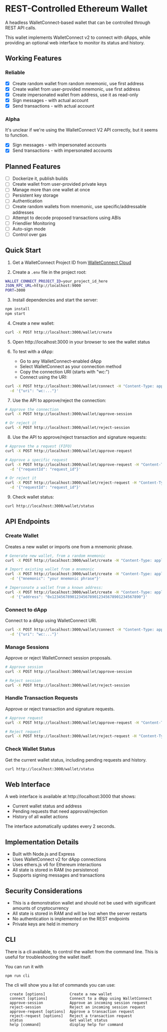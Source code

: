# REST-Controlled Ethereum Wallet

A headless WalletConnect-based wallet that can be controlled through REST API calls. 

This wallet implements WalletConnect v2 to connect with dApps, while providing an optional web interface to monitor its status and history. 

## Working Features

### Reliable

- [x] Create random wallet from random mnemonic, use first address
- [x] Create wallet from user-provided mnemonic, use first address
- [x] Create impersonated wallet from address, use it as read-only
- [x] Sign messages - with actual account
- [x] Send transactions - with actual account

### Alpha

It's unclear if we're using the WalletConnect V2 API correctly, but it seems to function.

- [x] Sign messages - with impersonated accounts
- [x] Send transactions - with impersonated accounts

## Planned Features
- [ ] Dockerize it, publish builds
- [ ] Create wallet from user-provided private keys
- [ ] Manage more than one wallet at once
- [ ] Persistent key storage
- [ ] Authentication
- [ ] Create random wallets from mnemonic, use specific/addressable addresses
- [ ] Attempt to decode proposed transactions using ABIs
- [ ] Friendlier Monitoring
- [ ] Auto-sign mode
- [ ] Control over gas

## Quick Start

1. Get a WalletConnect Project ID from [WalletConnect Cloud](https://cloud.walletconnect.com/)

2. Create a `.env` file in the project root:
```bash
WALLET_CONNECT_PROJECT_ID=your_project_id_here
JSON_RPC_URL=http://localhost:9000
PORT=3000
```

3. Install dependencies and start the server:
```bash
npm install
npm start
```

4. Create a new wallet:
```bash
curl -X POST http://localhost:3000/wallet/create
```

5. Open http://localhost:3000 in your browser to see the wallet status

6. To test with a dApp:
   - Go to any WalletConnect-enabled dApp
   - Select WalletConnect as your connection method
   - Copy the connection URI (starts with "wc:")
   - Connect using the URI:
```bash
curl -X POST http://localhost:3000/wallet/connect -H "Content-Type: application/json" \
  -d '{"uri": "wc:..."}'
```

7. Use the API to approve/reject the connection:
```bash
# Approve the connection
curl -X POST http://localhost:3000/wallet/approve-session

# Or reject it
curl -X POST http://localhost:3000/wallet/reject-session
```

8. Use the API to approve/reject transaction and signature requests:
```bash
# Approve the a request (FIFO)
curl -X POST http://localhost:3000/wallet/approve-request

# Approve a specific request
curl -X POST http://localhost:3000/wallet/approve-request -H "Content-Type: application/json" \
  -d '{"requestId": "request_id"}'

# Or reject it
curl -X POST http://localhost:3000/wallet/reject-request -H "Content-Type: application/json" \
  -d '{"requestId": "request_id"}'
```

9. Check wallet status:
```bash
curl http://localhost:3000/wallet/status
```


## API Endpoints

### Create Wallet
Creates a new wallet or imports one from a mnemonic phrase.

```bash
# Generate new wallet, from a random mnemonic
curl -X POST http://localhost:3000/wallet/create -H "Content-Type: application/json"

# Import existing wallet from a mnemonic
curl -X POST http://localhost:3000/wallet/create -H "Content-Type: application/json" \
  -d '{"mnemonic": "your mnemonic phrase"}'

# Impersonate a wallet from a known address:
curl -X POST http://localhost:3000/wallet/create -H "Content-Type: application/json" \
  -d '{"address": "0x1234567890123456789012345678901234567890"}'

```

### Connect to dApp
Connect to a dApp using WalletConnect URI.

```bash
curl -X POST http://localhost:3000/wallet/connect -H "Content-Type: application/json" \
  -d '{"uri": "wc:..."}'
```

### Manage Sessions
Approve or reject WalletConnect session proposals.

```bash
# Approve session
curl -X POST http://localhost:3000/wallet/approve-session

# Reject session
curl -X POST http://localhost:3000/wallet/reject-session
```

### Handle Transaction Requests
Approve or reject transaction and signature requests.

```bash
# Approve request
curl -X POST http://localhost:3000/wallet/approve-request -H "Content-Type: application/json" -d '{"requestId": "request_id"}'

# Reject request
curl -X POST http://localhost:3000/wallet/reject-request -H "Content-Type: application/json" -d '{"requestId": "request_id"}'
```

### Check Wallet Status
Get the current wallet status, including pending requests and history.

```bash
curl http://localhost:3000/wallet/status
```

## Web Interface

A web interface is available at http://localhost:3000 that shows:
- Current wallet status and address
- Pending requests that need approval/rejection
- History of all wallet actions

The interface automatically updates every 2 seconds.

## Implementation Details

- Built with Node.js and Express
- Uses WalletConnect v2 for dApp connections
- Uses ethers.js v6 for Ethereum interactions
- All state is stored in RAM (no persistence)
- Supports signing messages and transactions

## Security Considerations

- This is a demonstration wallet and should not be used with significant amounts of cryptocurrency
- All state is stored in RAM and will be lost when the server restarts
- No authentication is implemented on the REST endpoints
- Private keys are held in memory

## CLI

There is a cli available, to control the wallet from the command line.  This is useful for troubleshooting the wallet itself.

You can run it with

```
npm run cli
```

The cli will show you a list of commands you can use:
```
  create [options]           Create a new wallet
  connect [options]          Connect to a dApp using WalletConnect
  approve-session            Approve an incoming session request
  reject-session             Reject an incoming session request
  approve-request [options]  Approve a transaction request
  reject-request [options]   Reject a transaction request
  status                     Get wallet status
  help [command]             display help for command
```